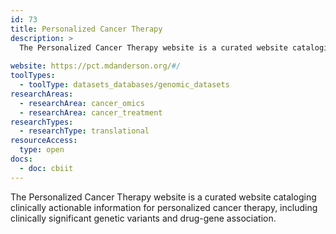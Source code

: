 ```yaml
---
id: 73
title: Personalized Cancer Therapy
description: >
  The Personalized Cancer Therapy website is a curated website cataloging clinically actionable information for personalized cancer therapy, including clinically significant genetic variants and drug-gene association.
  
website: https://pct.mdanderson.org/#/
toolTypes:
  - toolType: datasets_databases/genomic_datasets
researchAreas:
  - researchArea: cancer_omics
  - researchArea: cancer_treatment
researchTypes:
  - researchType: translational
resourceAccess:
  type: open
docs:
  - doc: cbiit
---
```

The Personalized Cancer Therapy website is a curated website cataloging clinically actionable information for personalized cancer therapy, including clinically significant genetic variants and drug-gene association.
